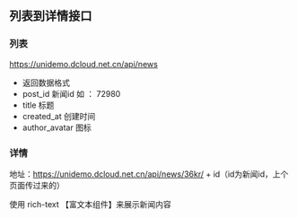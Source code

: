 ## 列表到详情接口

### 列表
https://unidemo.dcloud.net.cn/api/news
- 返回数据格式
- post_id 新闻id 如 ： 72980
- title 标题
- created_at 创建时间
- author_avatar 图标

### 详情

地址：https://unidemo.dcloud.net.cn/api/news/36kr/ + id（id为新闻id，上个页面传过来的）

使用 rich-text 【富文本组件】来展示新闻内容
<rich-text class="richText" :nodes="strings"></rich-text>
